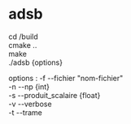 # adsb

cd /build   
cmake ..    
make    
./adsb {options}    

options : -f --fichier "nom-fichier"    
          -n --np {int}     
          -s --produit_scalaire {float}     
          -v --verbose  
          -t --trame    